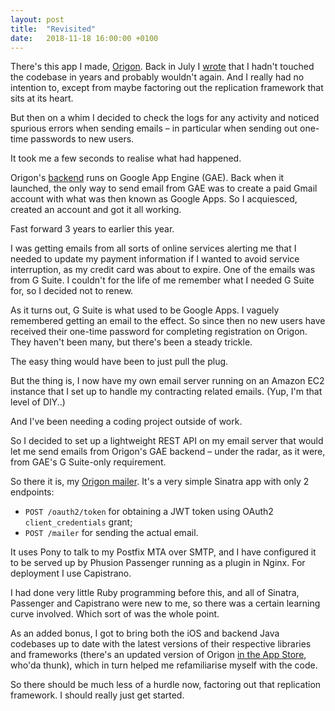 ```yaml
---
layout: post
title:  "Revisited"
date:   2018-11-18 16:00:00 +0100
---
```

There's this app I made, [Origon](https://origon.co). Back in July I [wrote](/direction) that I hadn't touched the codebase in years and probably wouldn't again. And I really had no intention to, except from maybe factoring out the replication framework that sits at its heart.

But then on a whim I decided to check the logs for any activity and noticed spurious errors when sending emails – in particular when sending out one-time passwords to new users.

It took me a few seconds to realise what had happened.

Origon's [backend](https://github.com/andersblehr/origon-backend) runs on Google App Engine (GAE). Back when it launched, the only way to send email from GAE was to create a paid Gmail account with what was then known as Google Apps. So I acquiesced, created an account and got it all working.

Fast forward 3 years to earlier this year.

I was getting emails from all sorts of online services alerting me that I needed to update my payment information if I wanted to avoid service interruption, as my credit card was about to expire. One of the emails was from G Suite. I couldn't for the life of me remember what I needed G Suite for, so I decided not to renew.

As it turns out, G Suite is what used to be Google Apps. I vaguely remembered getting an email to the effect. So since then no new users have received their one-time password for completing registration on Origon. They haven't been many, but there's been a steady trickle.

The easy thing would have been to just pull the plug.

But the thing is, I now have my own email server running on an Amazon EC2 instance that I set up to handle my contracting related emails. (Yup, I'm that level of DIY..)

And I've been needing a coding project outside of work.

So I decided to set up a lightweight REST API on my email server that would let me send emails from Origon's GAE backend – under the radar, as it were, from GAE's G Suite-only requirement.

So there it is, my [Origon mailer](https://github.com/andersblehr/origon-mailer). It's a very simple Sinatra app with only 2 endpoints:

* `POST /oauth2/token` for obtaining a JWT token using OAuth2 `client_credentials` grant;
* `POST /mailer` for sending the actual email.

It uses Pony to talk to my Postfix MTA over SMTP, and I have configured it to be served up by Phusion Passenger running as a plugin in Nginx. For deployment I use Capistrano.

I had done very little Ruby programming before this, and all of Sinatra, Passenger and Capistrano were new to me, so there was a certain learning curve involved. Which sort of was the whole point.

As an added bonus, I got to bring both the iOS and backend Java codebases up to date with the latest versions of their respective libraries and frameworks (there's an updated version of Origon [in the App Store](https://itunes.apple.com/us/app/origon-shared-contact-lists/id988915565), who'da thunk), which in turn helped me refamiliarise myself with the code.

So there should be much less of a hurdle now, factoring out that replication framework. I should really just get started.